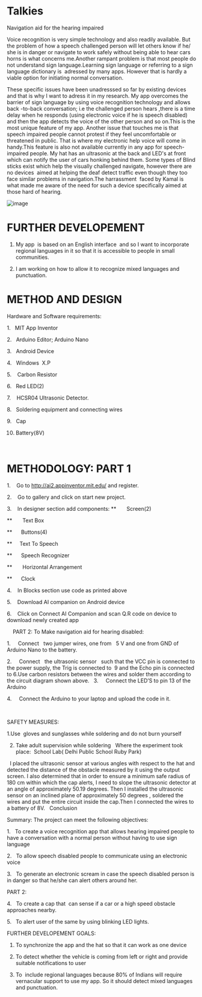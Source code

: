 # Talkies
Navigation aid for the hearing impaired


Voice recognition is very simple technology and also readily available. But the problem of how a speech challenged person will
let others know if he/ she is in danger or navigate to work safely without being able to hear cars horns is what concerns
me.Another rampant problem is that most people do not understand sign language.Learning sign language or referring to a sign language dictionary is  adressed by many apps. However that is hardly a viable option for initiating normal conversation.

These specific issues have been unadresssed so far by existing devices and that is why I want to adress it in my research. My app overcomes the barrier of sign language by using voice recognition technology and allows back -to-back conversation; i.e the challenged person hears ,there is a time delay when he responds (using electronic voice if he is speech disabled) and then the app detects the voice of the other person and so on.This is the most unique feature of my app.
Another issue that touches me is that speech impaired people cannot protest if they feel uncomfortable or threatened in public. That is where my electronic help voice will come in handy.This feature is also not available currently in any app for speech-impaired people.
My hat has an ultrasonic at the back and LED's at front which can notify the user of cars honking behind them. Some types of Blind sticks exist which help the visually challenged navigate, however there are no devices  aimed at helping the deaf detect traffic even though they too face similar problems in navigation.The harrassment  faced by Kamal is what made me aware of the need for such a device specifically aimed at those hard of hearing.

![image](https://user-images.githubusercontent.com/57819870/77649327-b2dc2600-6f8f-11ea-8d29-e3efcebe4b93.png)

# FURTHER DEVELOPEMENT

1. My app  is based on an English interface  and so I want to incorporate regional languages in it so that it is accessible to people in small communities. 

2. I am working on how to allow it to recognize mixed languages and punctuation.
 
# METHOD AND DESIGN

Hardware and Software requirements:

1.   MIT App Inventor

2.   Arduino Editor; Arduino Nano

3.   Android Device

4.   Windows  X.P

5.    Carbon Resistor

6.   Red LED(2)

7.    HCSR04 Ultrasonic Detector.

8.   Soldering equipment and connecting wires

9.   Cap

10. Battery(8V)



 

# METHODOLOGY: PART 1

1.    Go to http://ai2.appinventor.mit.edu/ and register.

2.    Go to gallery and click on start new project.

3.    In designer section add components:
**       Screen(2)

**       Text Box

**      Buttons(4)

**     Text To Speech

**      Speech Recognizer

**       Horizontal Arrangement

**      Clock

4.    In Blocks section use code as printed above

5.    Download AI companion on Android device

6.    Click on Connect AI Companion and scan Q.R code on device to download newly created app
 

 
 
PART 2: To Make navigation aid for hearing disabled:

1.     Connect   two jumper wires, one from   5 V and one from GND of Arduino Nano to the battery.

2.     Connect   the ultrasonic sensor   such that the VCC pin is connected to the power supply, the Trig is connected to  9 and the Echo pin is connected to 6.Use carbon resistors between the wires and solder them according to the circuit diagram shown above.
 
3.     Connect the LED’S to pin 13 of the Arduino

4.     Connect the Arduino to your laptop and upload the code in it.
 

 

SAFETY MEASURES:

1.Use  gloves and sunglasses while soldering and do not burn yourself

2. Take adult supervision while soldering
 
Where the experiment took place:
 School Lab( Delhi Public School Ruby Park)
 


 
I placed the ultrasonic sensor at various angles with respect to the hat and detected the distance of the obstacle measured by
it using the output screen. I also determined that in order to ensure a minimum safe radius of 180 cm within which the cap alerts, I need to slope the ultrasonic detector at an angle of approximately 50.19 degrees.
Then I installed the ultrasonic sensor on an inclined plane of approximately 50 degrees , soldered the wires and put the entire circuit inside the cap.Then I connected the wires to a battery of 8V.
 
Conclusion

Summary: The project can meet the following objectives:

1.   To create a voice recognition app that allows hearing impaired people to have a conversation with a normal person without having to use sign language

2.   To allow speech disabled people to communicate using an electronic voice

3.   To generate an electronic scream in case the speech disabled person is in danger so that he/she can alert others around her.

PART 2:

4.   To create a cap that  can sense if a car or a high speed obstacle approaches nearby. 

5.   To alert user of the same by using blinking LED lights.

FURTHER DEVELOPEMENT GOALS:

1. To synchronize the app and the hat so that it can work as one device

2. To detect whether the vehicle is coming from left or right and provide suitable notifications to user

3. To  include regional languages because 80% of Indians will require vernacular support to use my app. So it should detect mixed languages and punctuation.
 

